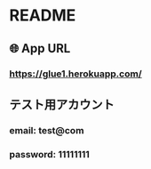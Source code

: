 # README

## 🌐 App URL

### **https://glue1.herokuapp.com/**  

## テスト用アカウント
### email: test@com
### password: 11111111